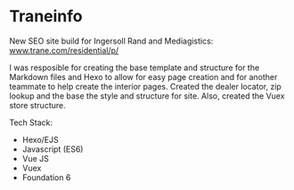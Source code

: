 # Traneinfo
New SEO site build for Ingersoll Rand and Mediagistics: www.trane.com/residential/p/

I was resposible for creating the base template and structure for the Markdown files and Hexo to allow for easy page creation and for another teammate to help create the interior pages. Created the dealer locator, zip lookup and the base the style and structure for site. Also, created the Vuex store structure. 

Tech Stack:
- Hexo/EJS
- Javascript (ES6)
- Vue JS
- Vuex
- Foundation 6
